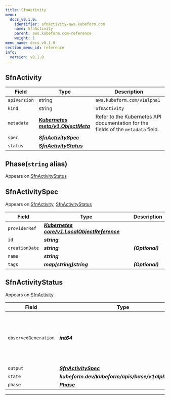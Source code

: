 ```yaml
---
title: SfnActivity
menu:
  docs_v0.1.0:
    identifier: sfnactivity-aws.kubeform.com
    name: SfnActivity
    parent: aws.kubeform.com-reference
    weight: 1
menu_name: docs_v0.1.0
section_menu_id: reference
info:
  version: v0.1.0
---
```


## SfnActivity
| Field | Type | Description |
| ------ | ----- | ----------- |
| `apiVersion` | string | `aws.kubeform.com/v1alpha1` |
|    `kind` | string | `SfnActivity` |
| `metadata` | ***[Kubernetes meta/v1.ObjectMeta](https://kubernetes.io/docs/reference/generated/kubernetes-api/v1.13/#objectmeta-v1-meta)***|Refer to the Kubernetes API documentation for the fields of the `metadata` field.|
| `spec` | ***[SfnActivitySpec](#sfnactivityspec)***||
| `status` | ***[SfnActivityStatus](#sfnactivitystatus)***||
## Phase(`string` alias)

Appears on:[SfnActivityStatus](#sfnactivitystatus)

## SfnActivitySpec

Appears on:[SfnActivity](#sfnactivity), [SfnActivityStatus](#sfnactivitystatus)

| Field | Type | Description |
| ------ | ----- | ----------- |
| `providerRef` | ***[Kubernetes core/v1.LocalObjectReference](https://kubernetes.io/docs/reference/generated/kubernetes-api/v1.13/#localobjectreference-v1-core)***||
| `id` | ***string***||
| `creationDate` | ***string***| ***(Optional)*** |
| `name` | ***string***||
| `tags` | ***map[string]string***| ***(Optional)*** |
## SfnActivityStatus

Appears on:[SfnActivity](#sfnactivity)

| Field | Type | Description |
| ------ | ----- | ----------- |
| `observedGeneration` | ***int64***| ***(Optional)*** Resource generation, which is updated on mutation by the API Server.|
| `output` | ***[SfnActivitySpec](#sfnactivityspec)***| ***(Optional)*** |
| `state` | ***kubeform.dev/kubeform/apis/base/v1alpha1.State***| ***(Optional)*** |
| `phase` | ***[Phase](#phase)***| ***(Optional)*** |
---
